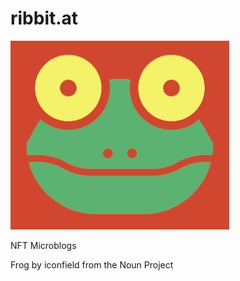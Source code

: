 # ribbit.at

![Frog logo](https://raw.githubusercontent.com/chrisco255/ribbit.at/main/ribbit_logo.png)

NFT Microblogs

Frog by iconfield from the Noun Project

